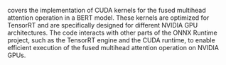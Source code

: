 covers the implementation of CUDA kernels for the fused multihead attention operation in a BERT model. These kernels are optimized for TensorRT and are specifically designed for different NVIDIA GPU architectures. The code interacts with other parts of the ONNX Runtime project, such as the TensorRT engine and the CUDA runtime, to enable efficient execution of the fused multihead attention operation on NVIDIA GPUs.